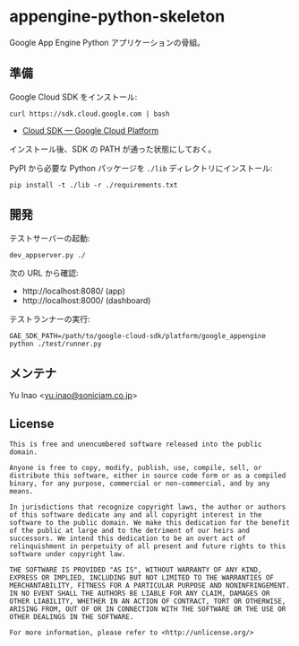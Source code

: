 appengine-python-skeleton
=========================

Google App Engine Python アプリケーションの骨組。

準備
----

Google Cloud SDK をインストール:

```
curl https://sdk.cloud.google.com | bash
```

- [Cloud SDK — Google Cloud Platform](https://cloud.google.com/sdk/)

インストール後、SDK の PATH が通った状態にしておく。

PyPI から必要な Python パッケージを `./lib` ディレクトリにインストール:

```
pip install -t ./lib -r ./requirements.txt
```


開発
----

テストサーバーの起動:

```
dev_appserver.py ./
```

次の URL から確認:

- http://localhost:8080/ (app)
- http://localhost:8000/ (dashboard)

テストランナーの実行:

```
GAE_SDK_PATH=/path/to/google-cloud-sdk/platform/google_appengine python ./test/runner.py
```


メンテナ
--------

Yu Inao &lt;yu.inao@sonicjam.co.jp&gt;


License
-------

```
This is free and unencumbered software released into the public domain.

Anyone is free to copy, modify, publish, use, compile, sell, or
distribute this software, either in source code form or as a compiled
binary, for any purpose, commercial or non-commercial, and by any
means.

In jurisdictions that recognize copyright laws, the author or authors
of this software dedicate any and all copyright interest in the
software to the public domain. We make this dedication for the benefit
of the public at large and to the detriment of our heirs and
successors. We intend this dedication to be an overt act of
relinquishment in perpetuity of all present and future rights to this
software under copyright law.

THE SOFTWARE IS PROVIDED "AS IS", WITHOUT WARRANTY OF ANY KIND,
EXPRESS OR IMPLIED, INCLUDING BUT NOT LIMITED TO THE WARRANTIES OF
MERCHANTABILITY, FITNESS FOR A PARTICULAR PURPOSE AND NONINFRINGEMENT.
IN NO EVENT SHALL THE AUTHORS BE LIABLE FOR ANY CLAIM, DAMAGES OR
OTHER LIABILITY, WHETHER IN AN ACTION OF CONTRACT, TORT OR OTHERWISE,
ARISING FROM, OUT OF OR IN CONNECTION WITH THE SOFTWARE OR THE USE OR
OTHER DEALINGS IN THE SOFTWARE.

For more information, please refer to <http://unlicense.org/>
```
